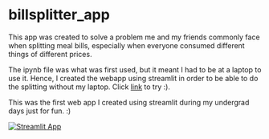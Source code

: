 # billsplitter_app

This app was created to solve a problem me and my friends commonly face when splitting meal bills, especially when everyone consumed different things of different prices.

The ipynb file was what was first used, but it meant I had to be at a laptop to use it. Hence, I created the webapp using streamlit in order to be able to do the splitting without my laptop. Click [link](https://billsplitter.streamlit.app/) to try :).

This was the first web app I created using streamlit during my undergrad days just for fun. :)

[![Streamlit App](https://static.streamlit.io/badges/streamlit_badge_black_white.svg)](https://<your-custom-subdomain>.streamlit.app)
